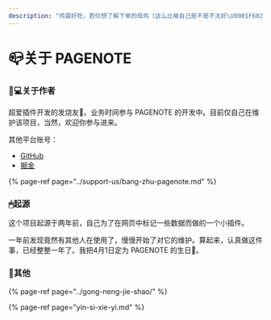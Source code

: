 ```yaml
---
description: "鸡蛋好吃，若你想了解下单的母鸡（这么比喻自己是不是不太好\U0001F602），愿意与你聊聊。"
---
```


# 📪关于 PAGENOTE

### 👨💻关于作者

超爱插件开发的发烧友🤒。业务时间参与 PAGENOTE 的开发中。目前仅自己在维护该项目，当然，欢迎你参与进来。

其他平台账号：

* [GitHub](https://github.com/rowthan)
* [掘金](https://juejin.cn/user/3192637496236926)

{% page-ref page="../support-us/bang-zhu-pagenote.md" %}

### 🖱起源

这个项目起源于两年前，自己为了在网页中标记一些数据而做的一个小插件。

一年前发现竟然有其他人在使用了，慢慢开始了对它的维护。算起来，认真做这件事，已经整整一年了。我把4月1日定为 PAGENOTE 的生日🎂。

### 🔗其他

{% page-ref page="../gong-neng-jie-shao/" %}

{% page-ref page="yin-si-xie-yi.md" %}





